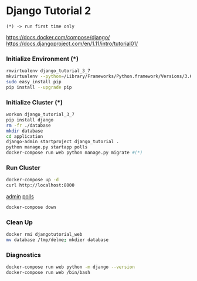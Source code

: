 # Django Tutorial 2

    (*) -> run first time only
https://docs.docker.com/compose/django/
https://docs.djangoproject.com/en/1.11/intro/tutorial01/

### Initialize Environment (*)
```bash
rmvirtualenv django_tutorial_3_7
mkvirtualenv --python=/Library/Frameworks/Python.framework/Versions/3.6/bin/python3 django_tutorial_3_7
sudo easy_install pip
pip install --upgrade pip
```

### Initialize Cluster (*)
```bash
workon django_tutorial_3_7
pip install django
rm -fr ./database
mkdir database
cd application
django-admin startproject django_tutorial .
python manage.py startapp polls
docker-compose run web python manage.py migrate #(*)
```

### Run Cluster
```bash
docker-compose up -d
curl http://localhost:8000
```
[admin](http://127.0.0.1:8000/admin/)
[polls](http://127.0.0.1:8000/polls/)
```bash
docker-compose down
```

### Clean Up
```bash
docker rmi djangotutorial_web
mv database /tmp/delme; mkdier database
```

### Diagnostics
```bash
docker-compose run web python -m django --version
docker-compose run web /bin/bash
```